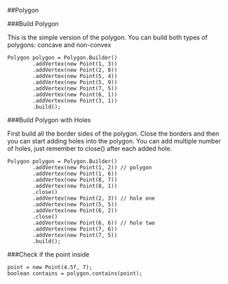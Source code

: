 ##Polygon


###Build Polygon

This is the simple version of the polygon. You can build both types of polygons: concave and non-convex
```
Polygon polygon = Polygon.Builder()
        .addVertex(new Point(1, 3))
        .addVertex(new Point(2, 8))
        .addVertex(new Point(5, 4))
        .addVertex(new Point(5, 9))
        .addVertex(new Point(7, 5))
        .addVertex(new Point(6, 1))
        .addVertex(new Point(3, 1))
        .build();
```
###Build Polygon with Holes

First build all the border sides of the polygon. Close the borders and then you can start adding holes into the polygon. You can add multiple number of holes, just remember to close() after each added hole.
```
Polygon polygon = Polygon.Builder()
        .addVertex(new Point(1, 2)) // polygon
        .addVertex(new Point(1, 6))
        .addVertex(new Point(8, 7))
        .addVertex(new Point(8, 1))
        .close() 
        .addVertex(new Point(2, 3)) // hole one
        .addVertex(new Point(5, 5))
        .addVertex(new Point(6, 2))
        .close() 
        .addVertex(new Point(6, 6)) // hole two
        .addVertex(new Point(7, 6))
        .addVertex(new Point(7, 5))
        .build();
```
 ###Check if the point inside
 ```
 point = new Point(4.5f, 7);
 boolean contains = polygon.contains(point);
 ```